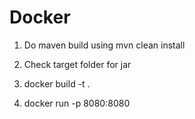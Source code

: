 # Docker

1. Do maven build using 
mvn clean install

2. Check target folder for jar

3. docker build -t <imagename> .

4. docker run -p 8080:8080 <imagename>
